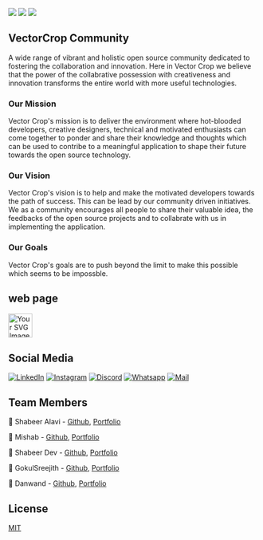 [![](https://img.shields.io/github/stars/VectorCropCommunity)](#)
[![](https://img.shields.io/github/followers/VectorCropCommunity.svg?style=social&label=Follow&maxAge=2592000)](#)
[![](https://hits.seeyoufarm.com/api/count/incr/badge.svg?url=https%3A%2F%2Fgithub.com%2FVectorCropCommunity1212%2Fhit-counter)](#)


## VectorCrop Community

A wide range of vibrant and holistic open source community dedicated to fostering the collaboration and innovation. Here in Vector Crop we believe that the power of the collabrative possession with creativeness and innovation transforms the entire world with more useful technologies.

### Our Mission

Vector Crop's mission is to deliver the environment where hot-blooded developers, creative designers, technical and motivated enthusiasts can come together to ponder and share their knowledge and thoughts which can be used to contribe to a meaningful application to shape their future towards the open source technology.

### Our Vision

Vector Crop's vision is to help and make the motivated developers towards the path of success. This can be lead by our community driven initiatives. We as a community encourages all people to share their valuable idea, the feedbacks of the open source projects and to collabrate with us in implementing the application.

### Our Goals

Vector Crop's goals are to push beyond the limit to make this possible which seems to be impossble.

## web page

<img src="https://github.com/VectorCropCommunity/.github/blob/vectorcrop-patch/icons/vectorcrop.svg" alt="Your SVG Image" width="48" height="48">

## Social Media

[![LinkedIn](https://img.shields.io/badge/LinkedIn-0077B5?style=for-the-badge&logo=linkedin&logoColor=white)](https://www.linkedin.com/company/vectorcrop)
[![Instagram](https://img.shields.io/badge/Instagram-E4405F?style=for-the-badge&logo=instagram&logoColor=white)](https://www.instagram.com/vectorcrop)
[![Discord](https://img.shields.io/badge/Discord-5865F2?style=for-the-badge&logo=discord&logoColor=white)](https://discord.gg/qbesGwds)
[![Whatsapp](https://img.shields.io/badge/WhatsApp-25D366?style=for-the-badge&logo=whatsapp&logoColor=white)](https://chat.whatsapp.com/LY87EghJpZR9y1rMfx06dM)
[![Mail](https://img.shields.io/badge/Gmail-D14836?style=for-the-badge&logo=gmail&logoColor=white)](mailto:community@vectorcrop.com)

## Team Members

🧙 Shabeer Alavi - [Github](https://github.com/ShabeerAlavi-Codez), [Portfolio](https://shabeeralavi-codez.github.io)

🧙 Mishab - [Github](https://github.com/imishab), [Portfolio](https://mishab.me)

🧙 Shabeer Dev - [Github](https://github.com/shabeer-dev), [Portfolio](https://shabeer-dev.github.io)

🧙 GokulSreejith - [Github](https://gokulsreejith), [Portfolio](https://gokulsreejith.com)

🧙 Danwand - [Github](https://github.com/DanBrown47), [Portfolio](https://danwand.in/)

## License

[MIT](https://choosealicense.com/licenses/mit/)
